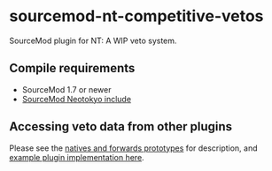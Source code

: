 # sourcemod-nt-competitive-vetos
SourceMod plugin for NT: A WIP veto system.

## Compile requirements
* SourceMod 1.7 or newer
* [SourceMod Neotokyo include](https://github.com/softashell/sourcemod-nt-include)

## Accessing veto data from other plugins

Please see the [natives and forwards prototypes](scripting/include/nt_competitive_vetos_natives.inc) for description, and [example plugin implementation here](scripting/example_plugin_for_natives_and_forwards.sp).
